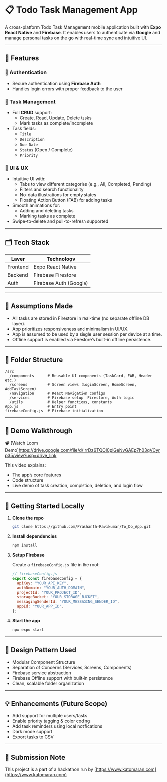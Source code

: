 # 📋 Todo Task Management App

A cross-platform Todo Task Management mobile application built with **Expo React Native** and **Firebase**. It enables users to authenticate via **Google** and manage personal tasks on the go with real-time sync and intuitive UI.

---

## 🚀 Features

### 🔐 Authentication

- Secure authentication using **Firebase Auth**
- Handles login errors with proper feedback to the user

### 📝 Task Management

- Full **CRUD** support:
  - Create, Read, Update, Delete tasks
  - Mark tasks as complete/incomplete
- Task fields:
  - `Title`
  - `Description`
  - `Due Date`
  - `Status` (Open / Complete)
  - `Priority`

### 🎨 UI & UX

- Intuitive UI with:
  - Tabs to view different categories (e.g., All, Completed, Pending)
  - Filters and search functionality
  - No-data illustrations for empty states
  - Floating Action Button (FAB) for adding tasks
- Smooth animations for:
  - Adding and deleting tasks
  - Marking tasks as complete
- Swipe-to-delete and pull-to-refresh supported

---

## 🗂 Tech Stack

| Layer    | Technology             |
| -------- | ---------------------- |
| Frontend | Expo React Native      |
| Backend  | Firebase Firestore     |
| Auth     | Firebase Auth (Google) |

---

## 🧠 Assumptions Made

- All tasks are stored in Firestore in real-time (no separate offline DB layer).
- App prioritizes responsiveness and minimalism in UI/UX.
- App is assumed to be used by a single user session per device at a time.
- Offline support is enabled via Firestore’s built-in offline persistence.

---

## 📁 Folder Structure

```
/src
  /components      # Reusable UI components (TaskCard, FAB, Header etc.)
  /screens         # Screen views (LoginScreen, HomeScreen, AddTaskScreen)
  /navigation      # React Navigation configs
  /services        # Firebase setup, Firestore, Auth logic
  /utils           # Helper functions, constants
App.js             # Entry point
firebaseConfig.js  # Firebase initialization
```

---

## 🎥 Demo Walkthrough

📽 [Watch Loom Demo]https://drive.google.com/file/d/1rrDz6TQOI0plGeNvGAEp7h03qVCyrp35/view?usp=drive_link

This video explains:

- The app’s core features
- Code structure
- Live demo of task creation, completion, deletion, and login flow

---

## 🧪 Getting Started Locally

1. **Clone the repo**

   ```bash
   git clone https://github.com/Prashanth-Ravikumar/To_Do_App.git
   ```

2. **Install dependencies**

   ```bash
   npm install
   ```

3. **Setup Firebase**

   Create a `firebaseConfig.js` file in the root:

   ```js
   // firebaseConfig.js
   export const firebaseConfig = {
     apiKey: "YOUR_API_KEY",
     authDomain: "YOUR_AUTH_DOMAIN",
     projectId: "YOUR_PROJECT_ID",
     storageBucket: "YOUR_STORAGE_BUCKET",
     messagingSenderId: "YOUR_MESSAGING_SENDER_ID",
     appId: "YOUR_APP_ID",
   };
   ```

4. **Start the app**

   ```bash
   npx expo start
   ```

---

## 🧱 Design Pattern Used

- Modular Component Structure
- Separation of Concerns (Services, Screens, Components)
- Firebase service abstraction
- Firebase Offline support with built-in persistence
- Clean, scalable folder organization

---

## 💡 Enhancements (Future Scope)

- Add support for multiple users/tasks
- Enable priority tagging & color coding
- Add task reminders using local notifications
- Dark mode support
- Export tasks to CSV

---

## 🏁 Submission Note

This project is a part of a hackathon run by [https://www.katomaran.com](https://www.katomaran.com)